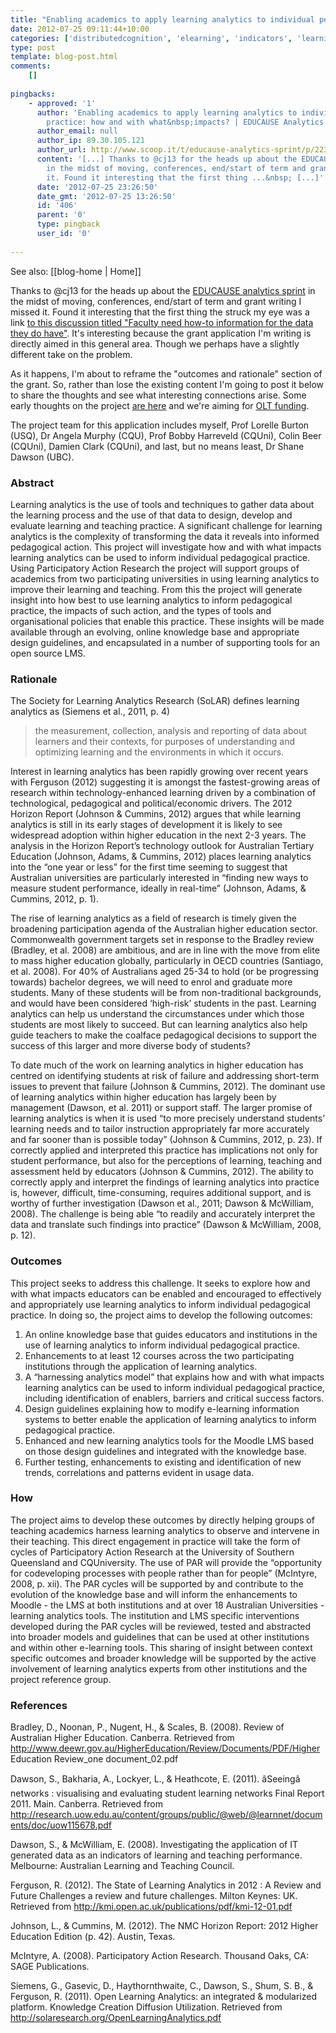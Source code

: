```yaml
---
title: "Enabling academics to apply learning analytics to individual pedagogical practice: how and with what impacts?"
date: 2012-07-25 09:11:44+10:00
categories: ['distributedcognition', 'elearning', 'indicators', 'learninganalytics-elearning']
type: post
template: blog-post.html
comments:
    []
    
pingbacks:
    - approved: '1'
      author: 'Enabling academics to apply learning analytics to individual pedagogical
        practice: how and with what&nbsp;impacts? | EDUCAUSE Analytics Sprint | Scoop.it'
      author_email: null
      author_ip: 89.30.105.121
      author_url: http://www.scoop.it/t/educause-analytics-sprint/p/2238521000/enabling-academics-to-apply-learning-analytics-to-individual-pedagogical-practice-how-and-with-what-impacts
      content: '[...] Thanks to @cj13 for the heads up about the EDUCAUSE analytics sprint
        in the midst of moving, conferences, end/start of term and grant writing I missed
        it. Found it interesting that the first thing ...&nbsp; [...]'
      date: '2012-07-25 23:26:50'
      date_gmt: '2012-07-25 13:26:50'
      id: '406'
      parent: '0'
      type: pingback
      user_id: '0'
    
---
```


See also: [[blog-home | Home]]

Thanks to @cj13 for the heads up about the [EDUCAUSE analytics sprint](http://www.educause.edu/events/educause-analytics-sprint/) in the midst of moving, conferences, end/start of term and grant writing I missed it. Found it interesting that the first thing the struck my eye was a link [to this discussion titled "Faculty need how-to information for the data they do have"](http://educause.ideascale.com/a/dtd/Faculty-need-how-to-information-for-the-data-they-do-have./376570-12956). It's interesting because the grant application I'm writing is directly aimed in this general area. Though we perhaps have a slightly different take on the problem.

As it happens, I'm about to reframe the "outcomes and rationale" section of the grant. So, rather than lose the existing content I'm going to post it below to share the thoughts and see what interesting connections arise. Some early thoughts on the project [are here](/blog2/2012/05/31/learning-analytics-engaging-with-and-changing-learning-and-teaching/) and we're aiming for [OLT funding](http://www.olt.gov.au/grantsandprojects).

The project team for this application includes myself, Prof Lorelle Burton (USQ), Dr Angela Murphy (CQU), Prof Bobby Harreveld (CQUni), Colin Beer (CQUni), Damien Clark (CQUni), and last, but no means least, Dr Shane Dawson (UBC).

### Abstract

Learning analytics is the use of tools and techniques to gather data about the learning process and the use of that data to design, develop and evaluate learning and teaching practice. A significant challenge for learning analytics is the complexity of transforming the data it reveals into informed pedagogical action. This project will investigate how and with what impacts learning analytics can be used to inform individual pedagogical practice. Using Participatory Action Research the project will support groups of academics from two participating universities in using learning analytics to improve their learning and teaching. From this the project will generate insight into how best to use learning analytics to inform pedagogical practice, the impacts of such action, and the types of tools and organisational policies that enable this practice. These insights will be made available through an evolving, online knowledge base and appropriate design guidelines, and encapsulated in a number of supporting tools for an open source LMS.

### Rationale

The Society for Learning Analytics Research (SoLAR) defines learning analytics as (Siemens et al., 2011, p. 4)

> the measurement, collection, analysis and reporting of data about learners and their contexts, for purposes of understanding and optimizing learning and the environments in which it occurs.

Interest in learning analytics has been rapidly growing over recent years with Ferguson (2012) suggesting it is amongst the fastest-growing areas of research within technology-enhanced learning driven by a combination of technological, pedagogical and political/economic drivers. The 2012 Horizon Report (Johnson & Cummins, 2012) argues that while learning analytics is still in its early stages of development it is likely to see widespread adoption within higher education in the next 2-3 years. The analysis in the Horizon Report’s technology outlook for Australian Tertiary Education (Johnson, Adams, & Cummins, 2012) places learning analytics into the “one year or less” for the first time seeming to suggest that Australian universities are particularly interested in “finding new ways to measure student performance, ideally in real-time” (Johnson, Adams, & Cummins, 2012, p. 1).

The rise of learning analytics as a field of research is timely given the broadening participation agenda of the Australian higher education sector. Commonwealth government targets set in response to the Bradley review (Bradley, et al. 2008) are ambitious, and are in line with the move from elite to mass higher education globally, particularly in OECD countries (Santiago, et al. 2008). For 40% of Australians aged 25-34 to hold (or be progressing towards) bachelor degrees, we will need to enrol and graduate more students. Many of these students will be from non-traditional backgrounds, and would have been considered ‘high-risk’ students in the past. Learning analytics can help us understand the circumstances under which those students are most likely to succeed. But can learning analytics also help guide teachers to make the coalface pedagogical decisions to support the success of this larger and more diverse body of students?

To date much of the work on learning analytics in higher education has centred on identifying students at risk of failure and addressing short-term issues to prevent that failure (Johnson & Cummins, 2012). The dominant use of learning analytics within higher education has largely been by management (Dawson, et al. 2011) or support staff. The larger promise of learning analytics is when it is used “to more precisely understand students’ learning needs and to tailor instruction appropriately far more accurately and far sooner than is possible today” (Johnson & Cummins, 2012, p. 23). If correctly applied and interpreted this practice has implications not only for student performance, but also for the perceptions of learning, teaching and assessment held by educators (Johnson & Cummins, 2012). The ability to correctly apply and interpret the findings of learning analytics into practice is, however, difficult, time-consuming, requires additional support, and is worthy of further investigation (Dawson et al., 2011; Dawson & McWilliam, 2008). The challenge is being able “to readily and accurately interpret the data and translate such findings into practice” (Dawson & McWilliam, 2008, p. 12).

### Outcomes

This project seeks to address this challenge. It seeks to explore how and with what impacts educators can be enabled and encouraged to effectively and appropriately use learning analytics to inform individual pedagogical practice. In doing so, the project aims to develop the following outcomes:

1. An online knowledge base that guides educators and institutions in the use of learning analytics to inform individual pedagogical practice.
2. Enhancements to at least 12 courses across the two participating institutions through the application of learning analytics.
3. A “harnessing analytics model” that explains how and with what impacts learning analytics can be used to inform individual pedagogical practice, including identification of enablers, barriers and critical success factors.
4. Design guidelines explaining how to modify e-learning information systems to better enable the application of learning analytics to inform pedagogical practice.
5. Enhanced and new learning analytics tools for the Moodle LMS based on those design guidelines and integrated with the knowledge base.
6. Further testing, enhancements to existing and identification of new trends, correlations and patterns evident in usage data.

### How

The project aims to develop these outcomes by directly helping groups of teaching academics harness learning analytics to observe and intervene in their teaching. This direct engagement in practice will take the form of cycles of Participatory Action Research at the University of Southern Queensland and CQUniversity. The use of PAR will provide the “opportunity for codeveloping processes with people rather than for people” (McIntyre, 2008, p. xii). The PAR cycles will be supported by and contribute to the evolution of the knowledge base and will inform the enhancements to Moodle - the LMS at both institutions and at over 18 Australian Universities - learning analytics tools. The institution and LMS specific interventions developed during the PAR cycles will be reviewed, tested and abstracted into broader models and guidelines that can be used at other institutions and within other e-learning tools. This sharing of insight between context specific outcomes and broader knowledge will be supported by the active involvement of learning analytics experts from other institutions and the project reference group.

### References

Bradley, D., Noonan, P., Nugent, H., & Scales, B. (2008). Review of Australian Higher Education. Canberra. Retrieved from http://www.deewr.gov.au/HigherEducation/Review/Documents/PDF/Higher Education Review\_one document\_02.pdf

Dawson, S., Bakharia, A., Lockyer, L., & Heathcote, E. (2011). âSeeingâ networks : visualising and evaluating student learning networks Final Report 2011. Main. Canberra. Retrieved from http://research.uow.edu.au/content/groups/public/@web/@learnnet/documents/doc/uow115678.pdf

Dawson, S., & McWilliam, E. (2008). Investigating the application of IT generated data as an indicators of learning and teaching performance. Melbourne: Australian Learning and Teaching Council.

Ferguson, R. (2012). The State of Learning Analytics in 2012 : A Review and Future Challenges a review and future challenges. Milton Keynes: UK. Retrieved from http://kmi.open.ac.uk/publications/pdf/kmi-12-01.pdf

Johnson, L., & Cummins, M. (2012). The NMC Horizon Report: 2012 Higher Education Edition (p. 42). Austin, Texas.

McIntyre, A. (2008). Participatory Action Research. Thousand Oaks, CA: SAGE Publications.

Siemens, G., Gasevic, D., Haythornthwaite, C., Dawson, S., Shum, S. B., & Ferguson, R. (2011). Open Learning Analytics: an integrated & modularized platform. Knowledge Creation Diffusion Utilization. Retrieved from http://solaresearch.org/OpenLearningAnalytics.pdf